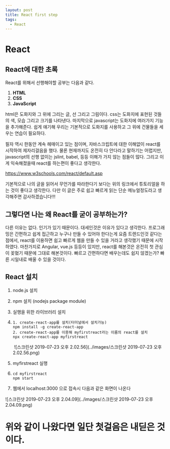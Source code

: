 ```yaml
---
layout: post
title: React first step
tags:
  - React
---
```

<h1><b>React</b></h1>

<h2>React에 대한 초록</h2>

React를 위해서 선행해야할 공부는 다음과 같다.

1. <b>HTML</b>
2. <b>CSS</b>
3. <b>JavaScript</b>

 html은 도화지와 그 위에 그리는 글, 선 그리고 그림이다. css는 도화지에 표현된 것들의 색, 모습 그리고 크기를 나타낸다. 마지막으로 javascript는 도화지에 여러가지 기능을 추가해준다. 쉽게 얘기해 우리는 기본적으로 도화지를 사용하고 그 위에 건물들을 세우는 연습이 필요하다. 

 필자 역시 한동안 계속 헤매이고 있는 점이며, 자바스크립트에 대한 이해없이 react를 시작하여 제자리걸음을 했다. 물론 현재까지도 온전히 다 안다라고 말하기는 어렵지만, javascript의 선행 없이는 jslint, babel,  등등 이해가 가지 않는 점들이 많다. 그리고 이게 익숙해졌을때 react를 하는편이 좋다고 생각한다.

https://www.w3schools.com/react/default.asp

기본적으로 나의 글을 읽어서 무언가를 따라한다기 보다는 위의 링크에서 튜토리얼을 하는 것이 좋다고 생각한다. 다만 이 글은 주로 쉽고 빠르게 읽는 단순 메뉴얼정도라고 생각해주면 감사하겠습니다!!!

<h2>그렇다면 나는 왜 <b>React</b>를 굳이 공부하는가?</h2>

 다른 이유는 없다. 인기가 있기 때문이다. 대세인것은 이유가 있다고 생각한다. 프로그래밍은 간편하고 쉽게 접근하고 누구나 만들 수 있어야 한다는게 요즘 트렌드인것 같다는 점에서, react를 이용하면 쉽고 빠르게 웹을 만들 수 있을 거라고 생각했기 때문에 시작하였다. 마찬가지로 Angular, vue.js 등등이 있지만, react를 해본것은 온전히 첫 관심이 꽂혔기 때문에 그대로 해본것이다. 빠르고 간편하다면 배우는데도 쉽지 않겠는가? 빠른 시일내로 배울 수 있을 것이다.



<h2>React 설치</h2>

1. node.js 설치

2. npm 설치 (nodejs package module)

3. 실행을 위한 라이브러리 설치

4. ```
   1. create-react-app를 설치(터미널에서 설치가능)
   npm install -g create-react-app
   2. create-react-app를 이용해 myfirstreact라는 이름의 react를 설치 
   npx create-react-app myfirstreact
   ```

   ​	![스크린샷 2019-07-23 오후 2.02.56](../images/스크린샷 2019-07-23 오후 2.02.56.png)

5. myfirstreact 실행

6. ```
   cd myfirstreact
   npm start
   ```



5. 웹에서 localhost:3000 으로 접속시 다음과 같은 화면이 나온다

![스크린샷 2019-07-23 오후 2.04.09](../images/스크린샷 2019-07-23 오후 2.04.09.png)



<h1>위와 같이 나왔다면 일단 첫걸음은 내딛은 것이다.</h1>

